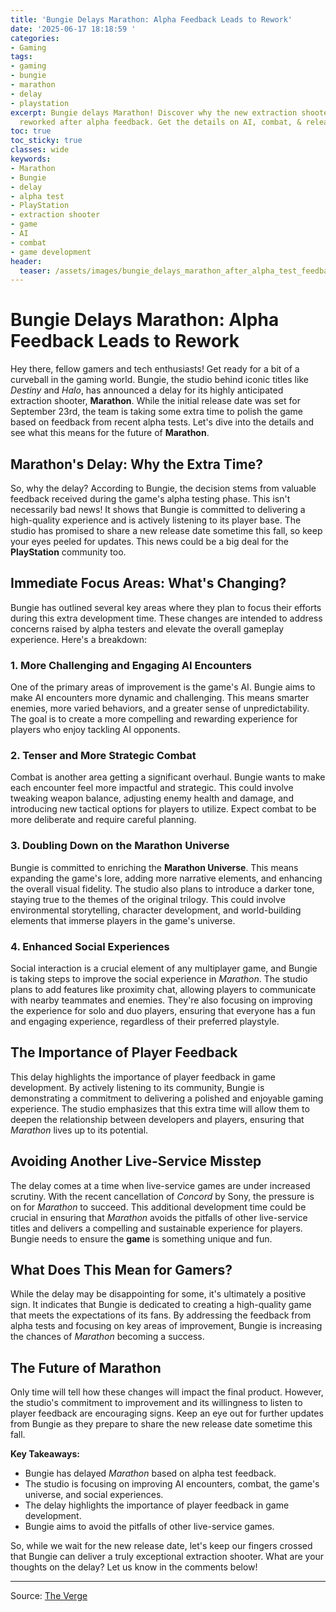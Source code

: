 ```yaml
---
title: 'Bungie Delays Marathon: Alpha Feedback Leads to Rework'
date: '2025-06-17 18:18:59 '
categories:
- Gaming
tags:
- gaming
- bungie
- marathon
- delay
- playstation
excerpt: Bungie delays Marathon! Discover why the new extraction shooter is being
  reworked after alpha feedback. Get the details on AI, combat, & release updates.
toc: true
toc_sticky: true
classes: wide
keywords:
- Marathon
- Bungie
- delay
- alpha test
- PlayStation
- extraction shooter
- game
- AI
- combat
- game development
header:
  teaser: /assets/images/bungie_delays_marathon_after_alpha_test_feedback_20250617181858.jpg
---
```


# Bungie Delays Marathon: Alpha Feedback Leads to Rework

Hey there, fellow gamers and tech enthusiasts! Get ready for a bit of a curveball in the gaming world. Bungie, the studio behind iconic titles like *Destiny* and *Halo*, has announced a delay for its highly anticipated extraction shooter, **Marathon**. While the initial release date was set for September 23rd, the team is taking some extra time to polish the game based on feedback from recent alpha tests. Let's dive into the details and see what this means for the future of **Marathon**.

## Marathon's Delay: Why the Extra Time?

So, why the delay? According to Bungie, the decision stems from valuable feedback received during the game's alpha testing phase. This isn't necessarily bad news! It shows that Bungie is committed to delivering a high-quality experience and is actively listening to its player base. The studio has promised to share a new release date sometime this fall, so keep your eyes peeled for updates. This news could be a big deal for the **PlayStation** community too. 

## Immediate Focus Areas: What's Changing?

Bungie has outlined several key areas where they plan to focus their efforts during this extra development time. These changes are intended to address concerns raised by alpha testers and elevate the overall gameplay experience. Here's a breakdown:

### 1. More Challenging and Engaging AI Encounters

One of the primary areas of improvement is the game's AI. Bungie aims to make AI encounters more dynamic and challenging. This means smarter enemies, more varied behaviors, and a greater sense of unpredictability. The goal is to create a more compelling and rewarding experience for players who enjoy tackling AI opponents.

### 2. Tenser and More Strategic Combat

Combat is another area getting a significant overhaul. Bungie wants to make each encounter feel more impactful and strategic. This could involve tweaking weapon balance, adjusting enemy health and damage, and introducing new tactical options for players to utilize. Expect combat to be more deliberate and require careful planning.

### 3. Doubling Down on the Marathon Universe

Bungie is committed to enriching the **Marathon Universe**. This means expanding the game's lore, adding more narrative elements, and enhancing the overall visual fidelity. The studio also plans to introduce a darker tone, staying true to the themes of the original trilogy. This could involve environmental storytelling, character development, and world-building elements that immerse players in the game's universe.

### 4. Enhanced Social Experiences

Social interaction is a crucial element of any multiplayer game, and Bungie is taking steps to improve the social experience in *Marathon*. The studio plans to add features like proximity chat, allowing players to communicate with nearby teammates and enemies. They're also focusing on improving the experience for solo and duo players, ensuring that everyone has a fun and engaging experience, regardless of their preferred playstyle.

## The Importance of Player Feedback

This delay highlights the importance of player feedback in game development. By actively listening to its community, Bungie is demonstrating a commitment to delivering a polished and enjoyable gaming experience. The studio emphasizes that this extra time will allow them to deepen the relationship between developers and players, ensuring that *Marathon* lives up to its potential.

## Avoiding Another Live-Service Misstep

The delay comes at a time when live-service games are under increased scrutiny. With the recent cancellation of *Concord* by Sony, the pressure is on for *Marathon* to succeed. This additional development time could be crucial in ensuring that *Marathon* avoids the pitfalls of other live-service titles and delivers a compelling and sustainable experience for players. Bungie needs to ensure the **game** is something unique and fun.

## What Does This Mean for Gamers?

While the delay may be disappointing for some, it's ultimately a positive sign. It indicates that Bungie is dedicated to creating a high-quality game that meets the expectations of its fans. By addressing the feedback from alpha tests and focusing on key areas of improvement, Bungie is increasing the chances of *Marathon* becoming a success.

## The Future of Marathon

Only time will tell how these changes will impact the final product. However, the studio's commitment to improvement and its willingness to listen to player feedback are encouraging signs. Keep an eye out for further updates from Bungie as they prepare to share the new release date sometime this fall.

**Key Takeaways:**

*   Bungie has delayed *Marathon* based on alpha test feedback.
*   The studio is focusing on improving AI encounters, combat, the game's universe, and social experiences.
*   The delay highlights the importance of player feedback in game development.
*   Bungie aims to avoid the pitfalls of other live-service games.

So, while we wait for the new release date, let's keep our fingers crossed that Bungie can deliver a truly exceptional extraction shooter. What are your thoughts on the delay? Let us know in the comments below!

---

Source: [The Verge](https://www.theverge.com/news/688479/bungie-marathon-delay-sony)